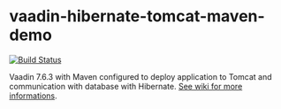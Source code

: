 # vaadin-hibernate-tomcat-maven-demo

[![Build Status](https://travis-ci.org/peterszatmary/vaadin-hibernate-tomcat-maven-demo.svg?branch=master)](https://travis-ci.org/peterszatmary/vaadin-hibernate-tomcat-maven-demo)


Vaadin 7.6.3 with Maven configured to deploy application to Tomcat and communication with database with Hibernate. [See wiki for more informations](https://github.com/peterszatmary/vaadin-hibernate-tomcat-maven-demo/wiki/Tomcat,-Hibernate,-Maven-with-Vaadin).
